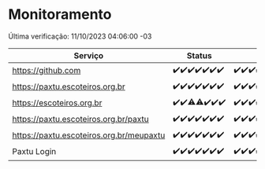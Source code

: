 # Monitoramento

Última verificação: 11/10/2023 04:06:00 -03

|Serviço|Status|Últimas 24h|
|---|---|---|
|https://github.com|<span title="2023-10-04: OK=24">✔️</span><span title="2023-10-05: OK=24">✔️</span><span title="2023-10-06: OK=24">✔️</span><span title="2023-10-07: OK=24">✔️</span><span title="2023-10-08: OK=24">✔️</span><span title="2023-10-09: OK=24">✔️</span><span title="2023-10-10: OK=8">✔️</span>|<span title="10/10/2023 05:08:00 -03 : 200">✔️</span><span title="10/10/2023 06:06:00 -03 : 200">✔️</span><span title="10/10/2023 07:06:00 -03 : 200">✔️</span><span title="10/10/2023 08:03:00 -03 : 200">✔️</span><span title="10/10/2023 09:11:00 -03 : 200">✔️</span><span title="10/10/2023 10:09:00 -03 : 200">✔️</span><span title="10/10/2023 11:05:00 -03 : 200">✔️</span><span title="10/10/2023 12:06:00 -03 : 200">✔️</span><span title="10/10/2023 13:07:00 -03 : 200">✔️</span><span title="10/10/2023 14:04:00 -03 : 200">✔️</span><span title="10/10/2023 15:08:00 -03 : 200">✔️</span><span title="10/10/2023 16:03:00 -03 : 200">✔️</span><span title="10/10/2023 17:03:00 -03 : 200">✔️</span><span title="10/10/2023 18:04:00 -03 : 200">✔️</span><span title="10/10/2023 19:04:00 -03 : 200">✔️</span><span title="10/10/2023 20:04:00 -03 : 200">✔️</span><span title="10/10/2023 21:28:00 -03 : 200">✔️</span><span title="10/10/2023 22:40:00 -03 : 200">✔️</span><span title="10/10/2023 23:14:00 -03 : 200">✔️</span><span title="11/10/2023 00:06:00 -03 : 200">✔️</span><span title="11/10/2023 01:07:00 -03 : 200">✔️</span><span title="11/10/2023 02:05:00 -03 : 200">✔️</span><span title="11/10/2023 03:08:00 -03 : 200">✔️</span><span title="11/10/2023 04:06:00 -03 : 200">✔️</span>|
|https://paxtu.escoteiros.org.br|<span title="2023-10-04: OK=24">✔️</span><span title="2023-10-05: OK=24">✔️</span><span title="2023-10-06: OK=24">✔️</span><span title="2023-10-07: OK=24">✔️</span><span title="2023-10-08: OK=24">✔️</span><span title="2023-10-09: OK=24">✔️</span><span title="2023-10-10: OK=8">✔️</span>|<span title="10/10/2023 05:08:00 -03 : 200">✔️</span><span title="10/10/2023 06:06:00 -03 : 200">✔️</span><span title="10/10/2023 07:06:00 -03 : 200">✔️</span><span title="10/10/2023 08:03:00 -03 : 200">✔️</span><span title="10/10/2023 09:11:00 -03 : 200">✔️</span><span title="10/10/2023 10:09:00 -03 : 200">✔️</span><span title="10/10/2023 11:05:00 -03 : 200">✔️</span><span title="10/10/2023 12:06:00 -03 : 200">✔️</span><span title="10/10/2023 13:07:00 -03 : 200">✔️</span><span title="10/10/2023 14:04:00 -03 : 200">✔️</span><span title="10/10/2023 15:08:00 -03 : 200">✔️</span><span title="10/10/2023 16:03:00 -03 : 200">✔️</span><span title="10/10/2023 17:03:00 -03 : 200">✔️</span><span title="10/10/2023 18:04:00 -03 : 200">✔️</span><span title="10/10/2023 19:04:00 -03 : 200">✔️</span><span title="10/10/2023 20:04:00 -03 : 200">✔️</span><span title="10/10/2023 21:28:00 -03 : 200">✔️</span><span title="10/10/2023 22:40:00 -03 : 200">✔️</span><span title="10/10/2023 23:14:00 -03 : 200">✔️</span><span title="11/10/2023 00:06:00 -03 : 200">✔️</span><span title="11/10/2023 01:07:00 -03 : 200">✔️</span><span title="11/10/2023 02:05:00 -03 : 200">✔️</span><span title="11/10/2023 03:08:00 -03 : 200">✔️</span><span title="11/10/2023 04:06:00 -03 : 200">✔️</span>|
|https://escoteiros.org.br|<span title="2023-10-04: OK=24">✔️</span><span title="2023-10-05: OK=24">✔️</span><span title="2023-10-06: OK=23, Falhas=1">⚠️</span><span title="2023-10-07: OK=23, Falhas=1">⚠️</span><span title="2023-10-08: OK=24">✔️</span><span title="2023-10-09: OK=24">✔️</span><span title="2023-10-10: OK=8">✔️</span>|<span title="10/10/2023 05:08:00 -03 : 200">✔️</span><span title="10/10/2023 06:06:00 -03 : 200">✔️</span><span title="10/10/2023 07:06:00 -03 : 200">✔️</span><span title="10/10/2023 08:03:00 -03 : 200">✔️</span><span title="10/10/2023 09:11:00 -03 : 200">✔️</span><span title="10/10/2023 10:09:00 -03 : 200">✔️</span><span title="10/10/2023 11:05:00 -03 : 200">✔️</span><span title="10/10/2023 12:06:00 -03 : 200">✔️</span><span title="10/10/2023 13:07:00 -03 : 200">✔️</span><span title="10/10/2023 14:04:00 -03 : 200">✔️</span><span title="10/10/2023 15:08:00 -03 : 200">✔️</span><span title="10/10/2023 16:03:00 -03 : 200">✔️</span><span title="10/10/2023 17:03:00 -03 : 200">✔️</span><span title="10/10/2023 18:04:00 -03 : 200">✔️</span><span title="10/10/2023 19:04:00 -03 : 200">✔️</span><span title="10/10/2023 20:04:00 -03 : 200">✔️</span><span title="10/10/2023 21:28:00 -03 : 200">✔️</span><span title="10/10/2023 22:40:00 -03 : 200">✔️</span><span title="10/10/2023 23:14:00 -03 : 200">✔️</span><span title="11/10/2023 00:06:00 -03 : 200">✔️</span><span title="11/10/2023 01:07:00 -03 : 200">✔️</span><span title="11/10/2023 02:05:00 -03 : 200">✔️</span><span title="11/10/2023 03:08:00 -03 : 200">✔️</span><span title="11/10/2023 04:06:00 -03 : 200">✔️</span>|
|https://paxtu.escoteiros.org.br/paxtu|<span title="2023-10-04: OK=24">✔️</span><span title="2023-10-05: OK=24">✔️</span><span title="2023-10-06: OK=24">✔️</span><span title="2023-10-07: OK=24">✔️</span><span title="2023-10-08: OK=24">✔️</span><span title="2023-10-09: OK=24">✔️</span><span title="2023-10-10: OK=8">✔️</span>|<span title="10/10/2023 05:08:00 -03 : 200">✔️</span><span title="10/10/2023 06:06:00 -03 : 200">✔️</span><span title="10/10/2023 07:06:00 -03 : 200">✔️</span><span title="10/10/2023 08:03:00 -03 : 200">✔️</span><span title="10/10/2023 09:11:00 -03 : 200">✔️</span><span title="10/10/2023 10:09:00 -03 : 200">✔️</span><span title="10/10/2023 11:05:00 -03 : 200">✔️</span><span title="10/10/2023 12:06:00 -03 : 200">✔️</span><span title="10/10/2023 13:07:00 -03 : 200">✔️</span><span title="10/10/2023 14:04:00 -03 : 200">✔️</span><span title="10/10/2023 15:08:00 -03 : 200">✔️</span><span title="10/10/2023 16:03:00 -03 : 200">✔️</span><span title="10/10/2023 17:03:00 -03 : 200">✔️</span><span title="10/10/2023 18:04:00 -03 : 200">✔️</span><span title="10/10/2023 19:04:00 -03 : 200">✔️</span><span title="10/10/2023 20:04:00 -03 : 200">✔️</span><span title="10/10/2023 21:28:00 -03 : 200">✔️</span><span title="10/10/2023 22:40:00 -03 : 200">✔️</span><span title="10/10/2023 23:14:00 -03 : 200">✔️</span><span title="11/10/2023 00:07:00 -03 : 200">✔️</span><span title="11/10/2023 01:07:00 -03 : 200">✔️</span><span title="11/10/2023 02:05:00 -03 : 200">✔️</span><span title="11/10/2023 03:09:00 -03 : 200">✔️</span><span title="11/10/2023 04:06:00 -03 : 200">✔️</span>|
|https://paxtu.escoteiros.org.br/meupaxtu|<span title="2023-10-04: OK=24">✔️</span><span title="2023-10-05: OK=24">✔️</span><span title="2023-10-06: OK=24">✔️</span><span title="2023-10-07: OK=24">✔️</span><span title="2023-10-08: OK=24">✔️</span><span title="2023-10-09: OK=24">✔️</span><span title="2023-10-10: OK=8">✔️</span>|<span title="10/10/2023 05:08:00 -03 : 200">✔️</span><span title="10/10/2023 06:06:00 -03 : 200">✔️</span><span title="10/10/2023 07:06:00 -03 : 200">✔️</span><span title="10/10/2023 08:03:00 -03 : 200">✔️</span><span title="10/10/2023 09:11:00 -03 : 200">✔️</span><span title="10/10/2023 10:09:00 -03 : 200">✔️</span><span title="10/10/2023 11:05:00 -03 : 200">✔️</span><span title="10/10/2023 12:06:00 -03 : 200">✔️</span><span title="10/10/2023 13:07:00 -03 : 200">✔️</span><span title="10/10/2023 14:04:00 -03 : 200">✔️</span><span title="10/10/2023 15:08:00 -03 : 200">✔️</span><span title="10/10/2023 16:03:00 -03 : 200">✔️</span><span title="10/10/2023 17:03:00 -03 : 200">✔️</span><span title="10/10/2023 18:04:00 -03 : 200">✔️</span><span title="10/10/2023 19:04:00 -03 : 200">✔️</span><span title="10/10/2023 20:04:00 -03 : 200">✔️</span><span title="10/10/2023 21:28:00 -03 : 200">✔️</span><span title="10/10/2023 22:40:00 -03 : 200">✔️</span><span title="10/10/2023 23:14:00 -03 : 200">✔️</span><span title="11/10/2023 00:07:00 -03 : 200">✔️</span><span title="11/10/2023 01:07:00 -03 : 200">✔️</span><span title="11/10/2023 02:05:00 -03 : 200">✔️</span><span title="11/10/2023 03:09:00 -03 : 200">✔️</span><span title="11/10/2023 04:06:00 -03 : 200">✔️</span>|
|Paxtu Login|<span title="2023-10-04: OK=24">✔️</span><span title="2023-10-05: OK=24">✔️</span><span title="2023-10-06: OK=24">✔️</span><span title="2023-10-07: OK=24">✔️</span><span title="2023-10-08: OK=24">✔️</span><span title="2023-10-09: OK=24">✔️</span><span title="2023-10-10: OK=8">✔️</span>|<span title="10/10/2023 05:08:00 -03 : 200">✔️</span><span title="10/10/2023 06:06:00 -03 : 200">✔️</span><span title="10/10/2023 07:06:00 -03 : 200">✔️</span><span title="10/10/2023 08:03:00 -03 : 200">✔️</span><span title="10/10/2023 09:11:00 -03 : 200">✔️</span><span title="10/10/2023 10:09:00 -03 : 200">✔️</span><span title="10/10/2023 11:05:00 -03 : 200">✔️</span><span title="10/10/2023 12:06:00 -03 : 200">✔️</span><span title="10/10/2023 13:07:00 -03 : 200">✔️</span><span title="10/10/2023 14:04:00 -03 : 200">✔️</span><span title="10/10/2023 15:08:00 -03 : 200">✔️</span><span title="10/10/2023 16:03:00 -03 : 200">✔️</span><span title="10/10/2023 17:03:00 -03 : 200">✔️</span><span title="10/10/2023 18:04:00 -03 : 200">✔️</span><span title="10/10/2023 19:04:00 -03 : 200">✔️</span><span title="10/10/2023 20:04:00 -03 : 200">✔️</span><span title="10/10/2023 21:28:00 -03 : 200">✔️</span><span title="10/10/2023 22:40:00 -03 : 200">✔️</span><span title="10/10/2023 23:14:00 -03 : 200">✔️</span><span title="11/10/2023 00:07:00 -03 : 200">✔️</span><span title="11/10/2023 01:07:00 -03 : 200">✔️</span><span title="11/10/2023 02:05:00 -03 : 200">✔️</span><span title="11/10/2023 03:09:00 -03 : 200">✔️</span><span title="11/10/2023 04:06:00 -03 : 200">✔️</span>|

